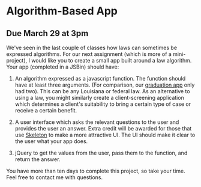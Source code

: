 # Algorithm-Based App

## Due March 29 at 3pm 

We've seen in the last couple of classes how laws can sometimes be expressed 
algorithms. For our next assignment (which is more of a mini-project), I would 
like you to create a small app built around a law algorithm.  Your app 
(completed in a JSBin) should have:

1. An algorithm expressed as a javascript function. The function should have at 
   least three arguments. (For comparison, our [graduation 
   app](http://jsbin.com/xodujut/3/edit?html,js,output) only had two).  This 
   can be any Louisiana or federal law.  As an alternative to using a law, you 
   might similarly create a client-screening application which determines a 
   client's suitability to bring a certain type of case or receive a certain 
   benefit. 

2. A user interface which asks the relevant questions to the user and provides 
   the user an answer. Extra credit will be awarded for those that use 
   [Skeleton](http://getskeleton.com/) to make a more attractive UI. The UI 
   should make it clear to the user what your app does.

3. jQuery to get the values from the user, pass them to the function, and 
   return the answer.

You have more than ten days to complete this project, so take your time.  Feel 
free to contact me with questions.



